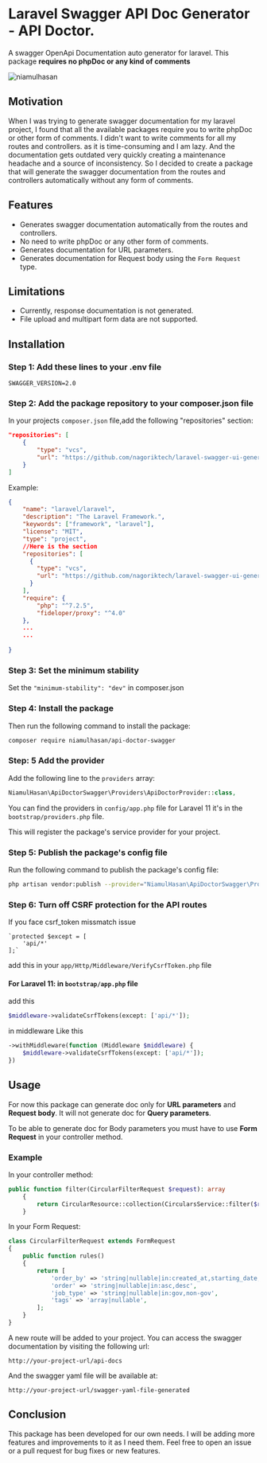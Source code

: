 # Laravel Swagger API Doc Generator - API Doctor.
A swagger OpenApi Documentation auto generator for laravel. This package **requires no phpDoc or any kind of comments**
<p align="left"> <img src="https://komarev.com/ghpvc/?username=laravel-api-doctor-swagger&label=Views&color=0e75b6&style=flat" alt="niamulhasan" /> </p>

## Motivation
When I was trying to generate swagger documentation for my laravel project, I found that all the available packages require you to write phpDoc or other form of comments. 
I didn't want to write comments for all my routes and controllers. as it is time-consuming and I am lazy. And the documentation gets outdated very quickly creating a maintenance headache and a source of inconsistency. 
So I decided to create a package that will generate the swagger documentation from the routes and controllers automatically without any form of comments. 

## Features
- Generates swagger documentation automatically from the routes and controllers.
- No need to write phpDoc or any other form of comments.
- Generates documentation for URL parameters.
- Generates documentation for Request body using the `Form Request` type.

## Limitations
- Currently, response documentation is not generated.
- File upload and multipart form data are not supported. 


## Installation
### Step 1: Add these lines to your .env file
```
SWAGGER_VERSION=2.0
```
### Step 2: Add the package repository to your composer.json file
In your projects `composer.json` file,add the following "repositories" section:
```json
"repositories": [
    {
        "type": "vcs",
        "url": "https://github.com/nagoriktech/laravel-swagger-ui-generator"
    }
]
```

Example:
```json
{
    "name": "laravel/laravel",
    "description": "The Laravel Framework.",
    "keywords": ["framework", "laravel"],
    "license": "MIT",
    "type": "project",
    //Here is the section
    "repositories": [
      {
        "type": "vcs",
        "url": "https://github.com/nagoriktech/laravel-swagger-ui-generator"
      }
    ],
    "require": {
        "php": "^7.2.5",
        "fideloper/proxy": "^4.0"
    },
    ...
    ...
        
}
```

### Step 3: Set the minimum stability 
Set the `"minimum-stability": "dev"` in composer.json

### Step 4: Install the package
Then run the following command to install the package:
```bash
composer require niamulhasan/api-doctor-swagger
```
### Step: 5 Add the provider
Add the following line to the `providers` array:
```php
NiamulHasan\ApiDoctorSwagger\Providers\ApiDoctorProvider::class,
```

You can find the providers in `config/app.php` file
for Laravel 11 it's in the `bootstrap/providers.php` file.

This will register the package's service provider for your project.

### Step 5: Publish the package's config file
Run the following command to publish the package's config file:
```bash 
php artisan vendor:publish --provider="NiamulHasan\ApiDoctorSwagger\Providers\ApiDoctorProvider"
```

### Step 6: Turn off CSRF protection for the API routes 
If you face csrf_token missmatch issue

    `protected $except = [
        'api/*'
    ];`
add this in your `app/Http/Middleware/VerifyCsrfToken.php` file

#### For Laravel 11: in `bootstrap/app.php` file
add this
```php
$middleware->validateCsrfTokens(except: ['api/*']);
``` 
in middleware
Like this
```php
->withMiddleware(function (Middleware $middleware) {
    $middleware->validateCsrfTokens(except: ['api/*']);
})
```



## Usage
For now this package can generate doc only for **URL parameters** and **Request body**. It will not generate doc for **Query parameters**.

To be able to generate doc for Body parameters you must have to use **Form Request** in your controller method.

### Example
In your controller method:
```php
public function filter(CircularFilterRequest $request): array
    {
        return CircularResource::collection(CircularsService::filter($request->job_type, $request->order_by, $request->order, $request->tags))->toArray($request);
    }
```
In your Form Request:
```php
class CircularFilterRequest extends FormRequest
{
    public function rules()
    {
        return [
            'order_by' => 'string|nullable|in:created_at,starting_date,deadline',
            'order' => 'string|nullable|in:asc,desc',
            'job_type' => 'string|nullable|in:gov,non-gov',
            'tags' => 'array|nullable',
        ];
    }
}
```




A new route will be added to your project. You can access the swagger documentation by visiting the following url:
```
http://your-project-url/api-docs
```
And the swagger yaml file will be available at:
```
http://your-project-url/swagger-yaml-file-generated
```

## Conclusion
This package has been developed for our own needs.
I will be adding more features and improvements to it as I need them.
Feel free to open an issue or a pull request for bug fixes or new features. 
